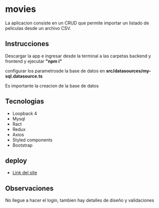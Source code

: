 # movies

La aplicacion consiste en un CRUD que permite importar un listado de peliculas desde un archivo CSV.

## Instrucciones

Descargar la app e ingresar desde la terminal a las carpetas backend y frontend y ejecutar **"npm i"**

configurar los parametrosde la base de datos en **src/datasources/my-sql.datasource.ts**

Es importante la creacion de la base de datos

## Tecnologias

- Loopback 4
- Mysql
- Ract
- Redux
- Axios
- Styled components
- Bootstrap

## deploy

- [Link del site](http://juancordoba.hopto.org:8080)

## Observaciones

No llegue a hacer el login, tambien hay detalles de diseño y validaciones